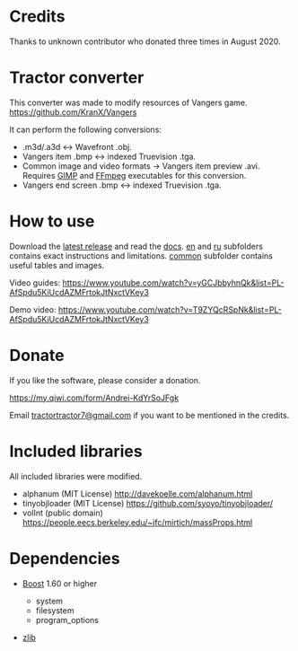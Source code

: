Credits
=======

Thanks to unknown contributor who donated three times in August 2020.



Tractor converter
=======

This converter was made to modify resources of Vangers game. https://github.com/KranX/Vangers

It can perform the following conversions:

* .m3d/.a3d <-> Wavefront .obj.
* Vangers item .bmp <-> indexed Truevision .tga.
* Common image and video formats -> Vangers item preview .avi. Requires [GIMP](https://www.gimp.org/) and [FFmpeg](https://ffmpeg.org/) executables for this conversion.
* Vangers end screen .bmp <-> indexed Truevision .tga.



How to use
=======

Download the [latest release](https://github.com/tractortractor/tractor-converter/releases/latest) and read the [docs](./release_files/docs). [en](./release_files/docs/en) and [ru](./release_files/docs/ru) subfolders contains exact instructions and limitations. [common](./release_files/docs/common) subfolder contains useful tables and images.

Video guides: https://www.youtube.com/watch?v=yGCJbbyhnQk&list=PL-AfSpdu5KiUcdAZMFrtokJtNxctVKey3

Demo video: https://www.youtube.com/watch?v=T9ZYQcRSpNk&list=PL-AfSpdu5KiUcdAZMFrtokJtNxctVKey3



Donate
=======

If you like the software, please consider a donation.

https://my.qiwi.com/form/Andrei-KdYrSoJFgk

Email tractortractor7@gmail.com if you want to be mentioned in the credits.



Included libraries
=======

All included libraries were modified.

* alphanum (MIT License) http://davekoelle.com/alphanum.html
* tinyobjloader (MIT License) https://github.com/syoyo/tinyobjloader/
* volInt (public domain) https://people.eecs.berkeley.edu/~jfc/mirtich/massProps.html



Dependencies
=======

* [Boost](https://www.boost.org/) 1.60 or higher
  * system
  * filesystem
  * program_options

* [zlib](https://www.zlib.net/)
